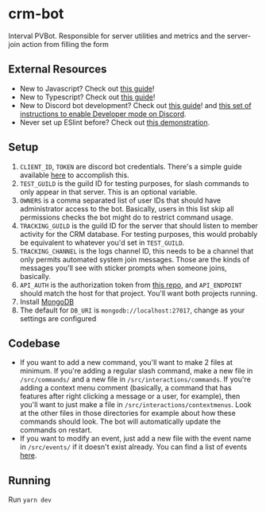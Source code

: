 # crm-bot

Interval PVBot. Responsible for server utilities and metrics and the server-join action from filling the form

## External Resources

- New to Javascript? Check out [this guide](https://www.codecademy.com/learn/introduction-to-javascript)!
- New to Typescript? Check out [this guide](https://www.freecodecamp.org/news/learn-typescript-beginners-guide/)!
- New to Discord bot development? Check out [this guide](https://discordjs.guide/)! and [this set of instructions to enable Developer mode on Discord](https://discord.com/developers/docs/game-sdk/store#application-test-mode).
- Never set up ESlint before? Check out [this demonstration](https://www.digitalocean.com/community/tutorials/workflow-auto-eslinting).

## Setup

1. `CLIENT_ID`, `TOKEN` are discord bot credentials. There's a simple guide available [here](https://discordjs.guide/preparations/setting-up-a-bot-application.html#creating-your-bot) to accomplish this.
2. `TEST_GUILD` is the guild ID for testing purposes, for slash commands to only appear in that server. This is an optional variable.
3. `OWNERS` is a comma separated list of user IDs that should have administrator access to the bot. Basically, users in this list skip all permissions checks the bot might do to restrict command usage.
4. `TRACKING_GUILD` is the guild ID for the server that should listen to member activity for the CRM database. For testing purposes, this would probably be equivalent to whatever you'd set in `TEST_GUILD`.
5. `TRACKING_CHANNEL` is the logs channel ID, this needs to be a channel that only permits automated system join messages. Those are the kinds of messages you'll see with sticker prompts when someone joins, basically.
6. `API_AUTH` is the authorization token from [this repo](https://github.com/Progressive-Victory/crm-backend/blob/main/.env.sample), and `API_ENDPOINT` should match the host for that project. You'll want both projects running.
7. Install [MongoDB](https://www.mongodb.com/docs/manual/tutorial/install-mongodb-on-ubuntu/)
8. The default for `DB_URI` is `mongodb://localhost:27017`, change as your settings are configured

## Codebase

- If you want to add a new command, you'll want to make 2 files at minimum. If you're adding a regular slash command, make a new file in `/src/commands/` and a new file in `/src/interactions/commands`. If you're adding a context menu comment (basically, a command that has features after right clicking a message or a user, for example), then you'll want to just make a file in `/src/interactions/contextmenus`. Look at the other files in those directories for example about how these commands should look. The bot will automatically update the commands on restart.
- If you want to modify an event, just add a new file with the event name in `/src/events/` if it doesn't exist already. You can find a list of events [here](https://discord.js.org/#/docs/discord.js/main/class/Client?scrollTo=e-applicationCommandPermissionsUpdate).

## Running

Run `yarn dev`
